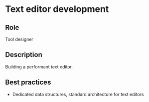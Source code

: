 # Text editor development

## Role
Tool designer  

## Description

Building a performant text editor.

## Best practices

* Dedicated data structures, standard architecture for text editors

